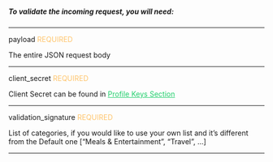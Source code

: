 <h5 className="h5-title">To validate the incoming request, you will need:</h5>

---
<span className="parameter-text">payload</span> <span style="color: #FFC56D;font-size: 14px" className="parameter-info">REQUIRED</span> 

<p className="p-text">The entire JSON request body</p>

---
<span className="parameter-text">client_secret</span> <span style="color: #FFC56D;font-size: 14px" className="parameter-info">REQUIRED</span>

<p className="p-text">Client Secret can be found in <a href="/api/settings/keys/" style="color: #22CF6D"> Profile Keys Section </a></p>

---
<span className="parameter-text">validation_signature</span> <span style="color: #FFC56D;font-size: 14px" className="parameter-info">REQUIRED</span>

<p className="p-text">List of categories, if you would like to use your own list and it’s different from the Default one [“Meals & Entertainment”, “Travel”, ...]</p>

---
